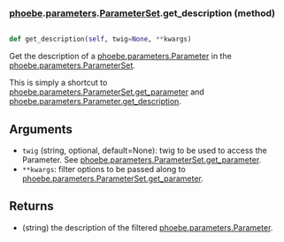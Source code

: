 ### [phoebe](phoebe.md).[parameters](phoebe.parameters.md).[ParameterSet](phoebe.parameters.ParameterSet.md).get_description (method)


```py

def get_description(self, twig=None, **kwargs)

```



Get the description of a [phoebe.parameters.Parameter](phoebe.parameters.Parameter.md) in the
[phoebe.parameters.ParameterSet](phoebe.parameters.ParameterSet.md).

This is simply a shortcut to [phoebe.parameters.ParameterSet.get_parameter](phoebe.parameters.ParameterSet.get_parameter.md)
and [phoebe.parameters.Parameter.get_description](phoebe.parameters.Parameter.get_description.md).

Arguments
----------
* `twig` (string, optional, default=None): twig to be used to access
    the Parameter.  See [phoebe.parameters.ParameterSet.get_parameter](phoebe.parameters.ParameterSet.get_parameter.md).
* `**kwargs`: filter options to be passed along to
    [phoebe.parameters.ParameterSet.get_parameter](phoebe.parameters.ParameterSet.get_parameter.md).

Returns
--------
* (string) the description of the filtered
    [phoebe.parameters.Parameter](phoebe.parameters.Parameter.md).

